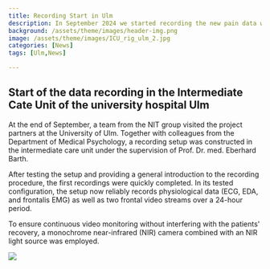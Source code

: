 ```yaml
---
title: Recording Start in Ulm
description: In September 2024 we started recording the new pain data with focus on patients in the immediate recovery phase after an abdominal surgery.
background: /assets/theme/images/header-img.png
image: /assets/theme/images/ICU_rig_ulm_2.jpg
categories: [News]
tags: [Ulm,News]

---
```


## Start of the data recording in the Intermediate Cate Unit of the university hospital Ulm

At the end of September, a team from the NIT group visited the project partners at the University of Ulm. Together with colleagues from the Department of Medical Psychology, a recording setup was constructed in the intermediate care unit under the supervision of Prof. Dr. med. Eberhard Barth.

After testing the setup and providing a general introduction to the recording procedure, the first recordings were quickly completed. In its tested configuration, the setup now reliably records physiological data (ECG, EDA, and frontalis EMG) as well as two frontal video streams over a 24-hour period.

To ensure continuous video monitoring without interfering with the patients' recovery, a monochrome near-infrared (NIR) camera combined with an NIR light source was employed.

![](/paindetection_nit/assets/theme/images/ICU_rig_ulm_1.jpg)